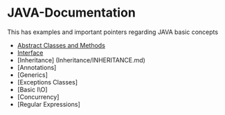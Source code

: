 # JAVA-Documentation
This has examples and important pointers regarding JAVA basic concepts

- [Abstract Classes and Methods](Abstract-methods/ABSTRACT.md)
- [Interface](Interface/INTERFACE.md)
- [Inheritance] (Inheritance/INHERITANCE.md)
- [Annotations]
- [Generics]
- [Exceptions Classes]
- [Basic I\O]
- [Concurrency]
- [Regular Expressions]

